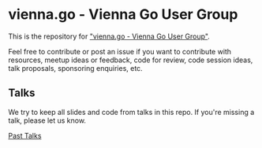 # vienna.go - Vienna Go User Group
This is the repository for ["vienna.go - Vienna Go User Group"](https://www.meetup.com/vienna-go-Vienna-Go-User-Group/).

Feel free to contribute or post an issue if you want to contribute with resources, meetup ideas or feedback, code for review, code session ideas, talk proposals, sponsoring enquiries, etc.

## Talks

We try to keep all slides and code from talks in this repo. If you're missing a talk, please let us know.

[Past Talks](talks/README.md)
